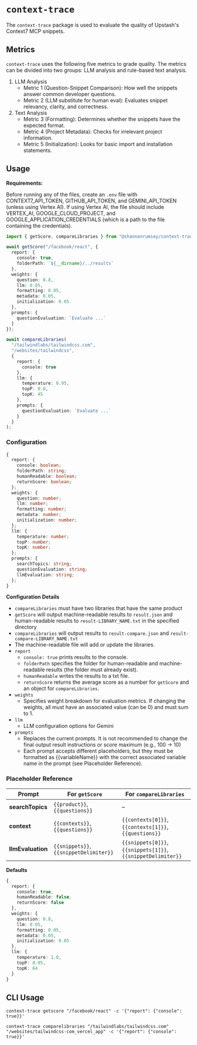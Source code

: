 # `context-trace`

The `context-trace` package is used to evaluate the quality of Upstash's Context7 MCP snippets.

## Metrics
`context-trace` uses the following five metrics to grade quality. The metrics can be divided into two groups: LLM analysis and rule-based text analysis.
1. LLM Analysis
    * Metric 1 (Question-Snippet Comparison): How well the snippets answer common developer questions.
    * Metric 2 (LLM substitute for human eval): Evaluates snippet relevancy, clarity, and correctness. 
2. Text Analysis
    * Metric 3 (Formatting): Determines whether the snippets have the expected format. 
    * Metric 4 (Project Metadata): Checks for irrelevant project information.
    * Metric 5 (Initialization): Looks for basic import and installation statements.

## Usage
**Requirements:** 

Before running any of the files, create an `.env` file with CONTEXT7_API_TOKEN, GITHUB_API_TOKEN, and GEMINI_API_TOKEN (unless using Vertex AI). If using Vertex AI, the file should include VERTEX_AI, GOOGLE_CLOUD_PROJECT, and GOOGLE_APPLICATION_CREDENTIALS (which is a path to the file containing the credentials).

```typescript
import { getScore, compareLibraries } from "@shannonrumsey/context-trace";

await getScore("/facebook/react", { 
  report: {
    console: true,
    folderPath: `${__dirname}/../results`
  },
  weights: {
    question: 0.8,
    llm: 0.05,
    formatting: 0.05,
    metadata: 0.05,
    initialization: 0.05
  },
  prompts: {
    questionEvaluation: `Evaluate ...`
  }
});

await compareLibraries(
  "/tailwindlabs/tailwindcss.com",
  "/websites/tailwindcss",
  {
    report: {
      console: true
    },
    llm: {
      temperature: 0.95,
      topP: 0.8,
      topK: 45
    },
    prompts: {   
      questionEvaluation: `Evaluate ...`
    }
  }
);
```

### Configuration
```typescript
{
  report: {
    console: boolean;
    folderPath: string;
    humanReadable: boolean;
    returnScore: boolean;
  };
  weights: {
    question: number;
    llm: number;
    formatting: number;
    metadata: number;
    initialization: number;
  };
  llm: {
    temperature: number;
    topP: number;
    topK: number;
  };
  prompts: {
    searchTopics: string;
    questionEvaluation: string;
    llmEvaluation: string;
  };
}
```

**Configuration Details**
* `compareLibraries` must have two libraries that have the same product
* `getScore` will output machine-readable results to `result.json` and human-readable results to `result-LIBRARY_NAME.txt` in the specified directory
* `compareLibraries` will output results to `result-compare.json` and `result-compare-LIBRARY_NAME.txt`
* The machine-readable file will add or update the libraries.
* `report`
    * `console: true` prints results to the console.
    * `folderPath` specifies the folder for human-readable and machine-readable results (the folder must already exist).
    * `humanReadable` writes the results to a txt file.
    * `returnScore` returns the average score as a number for `getScore` and an object for `compareLibraries`.
* `weights`
    * Specifies weight breakdown for evaluation metrics. If changing the weights, all must have an associated value (can be 0) and must sum to 1.
* `llm`
    * LLM configuration options for Gemini
* `prompts`
    * Replaces the current prompts. It is not recommended to change the final output result instructions or score maximum (e.g., 100 -> 10)
    * Each prompt accepts different placeholders, but they must be formatted as {{variableName}} with the correct associated variable name in the prompt (see Placeholder Reference).

### Placeholder Reference
| Prompt         | For `getScore`                                    | For `compareLibraries`                                                                 |
|---------------|---------------------------------------------------|----------------------------------------------------------------------------------------|
| **searchTopics**  | `{{product}}`, `{{questions}}`                    | –                                                                                      |
| **context**       | `{{contexts}}`, `{{questions}}`                   | `{{contexts[0]}}`, `{{contexts[1]}}`, `{{questions}}`                                  |
| **llmEvaluation** | `{{snippets}}`, `{{snippetDelimiter}}`            | `{{snippets[0]}}`, `{{snippets[1]}}`, `{{snippetDelimiter}}`                           |

**Defaults**
```typescript
{
  report: {
    console: true,
    humanReadable: false,
    returnScore: false
  },
  weights: {
    question: 0.8,
    llm: 0.05,
    formatting: 0.05,
    metadata: 0.05,
    initialization: 0.05
  },
  llm: {
    temperature: 1.0,
    topP: 0.95,
    topK: 64
  }
}

```

## CLI Usage

```shell
context-trace getscore "/facebook/react" -c '{"report": {"console": true}}'

context-trace comparelibraries "/tailwindlabs/tailwindcss.com" "/websites/tailwindcss-com_vercel_app" -c '{"report": {"console": true}}'
```
